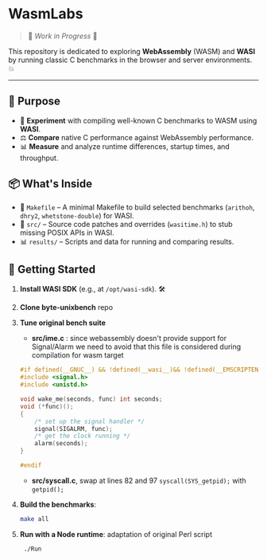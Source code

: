 # WasmLabs

> 🚧 *Work in Progress* 🚧

 This repository is dedicated to exploring **WebAssembly** (WASM) and **WASI** by running classic C benchmarks in the browser and server environments. 💥

---

## 🎯 Purpose

- 🚀 **Experiment** with compiling well-known C benchmarks to WASM using **WASI**.
- ⚖️ **Compare** native C performance against WebAssembly performance.
- 📊 **Measure** and analyze runtime differences, startup times, and throughput.


## 📦 What's Inside

- 🔄 `Makefile` – A minimal Makefile to build selected benchmarks (`arithoh`, `dhry2`, `whetstone-double`) for WASI.
- 🧩 `src/` – Source code patches and overrides (`wasitime.h`) to stub missing POSIX APIs in WASI.
- 📊 `results/` – Scripts and data for running and comparing results.


## 🚀 Getting Started

1. **Install WASI SDK** (e.g., at `/opt/wasi-sdk`). 🛠️
2. **Clone byte-unixbench** repo 
3. **Tune original bench suite**

    - **src/ime.c** : since webassembly doesn't provide support for Signal/Alarm we need to avoid that this file is considered during compilation for wasm target
    ```c 
    #if defined(__GNUC__) && !defined(__wasi__)&& !defined(__EMSCRIPTEN__) && !defined(__wasix__)
    #include <signal.h>
    #include <unistd.h>

    void wake_me(seconds, func) int seconds;
    void (*func)();
    {
        /* set up the signal handler */
        signal(SIGALRM, func);
        /* get the clock running */
        alarm(seconds);
    }

    #endif
    ```
    - **src/syscall.c**, swap at lines 82 and 97 `syscall(SYS_getpid);` with `getpid();`

    

3. **Build the benchmarks**:
    ```bash
    make all
    ```
4. **Run with a Node runtime**: adaptation of original Perl script
   ```bash
    ./Run 
   ```


 